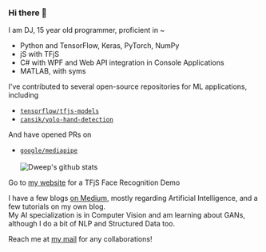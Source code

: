### Hi there 👋
I am DJ, 15 year old programmer, proficient in ~
- Python and TensorFlow, Keras, PyTorch, NumPy
- jS with TFjS
- C# with WPF and Web API integration in Console Applications
- MATLAB, with syms         
                       
I've contributed to several open-source repositories for ML applications, including 
* [`tensorflow/tfjs-models`](https://github.com/tensorflow/tfjs-models "Tensorflow.jS Models")
* [`cansik/yolo-hand-detection`](https://github.com/cansik/yolo-hand-detection "YOLO Hand Detection")
                              
And have opened PRs on 
* [`google/mediapipe`](https://github.com/google/mediapipe "Mediapipe")
<br /><br />
![Dweep's github stats](https://github-readme-stats.vercel.app/api?username=djthegr8&count_private=true&include_all_commits=true)
                                     
Go to [my website](https://djthegr8.github.io) for a TFjS Face Recognition Demo    
     
I have a few blogs [on Medium](https://dj-ai.medium.com/), mostly regarding Artificial Intelligence, and a few tutorials on my own blog.   
My AI specialization is in Computer Vision and am learning about GANs, although I do a bit of NLP and Structured Data too.    
     
Reach me at [my mail](mailto:dweepjoshipuracar@gmail.com) for any collaborations!
<!--
**djthegr8/djthegr8** is a ✨ _special_ ✨ repository because its `README.md` (this file) appears on your GitHub profile.

Here are some ideas to get you started:

- 🔭 I’m currently working on ...
- 🌱 I’m currently learning ...
- 👯 I’m looking to collaborate on ...
- 🤔 I’m looking for help with ...
- 💬 Ask me about ...
- 📫 How to reach me: ...
- 😄 Pronouns: ...
- ⚡ Fun fact: ...
-->
